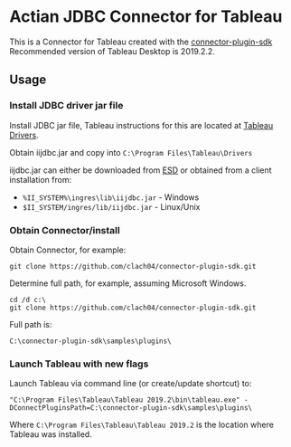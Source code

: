 Actian JDBC Connector for Tableau
=================================

This is a Connector for Tableau created with the [connector-plugin-sdk](https://github.com/tableau/connector-plugin-sdk)
Recommended version of Tableau Desktop is 2019.2.2.

Usage
-----

### Install JDBC driver jar file

Install JDBC jar file, Tableau instructions for this are located at [Tableau Drivers](https://onlinehelp.tableau.com/current/pro/desktop/en-us/examples_otherdatabases_jdbc.htm).

Obtain iijdbc.jar and copy into `C:\Program Files\Tableau\Drivers`

iijdbc.jar can either be downloaded from [ESD](https://esd.actian.com/product/Avalanche/JDBC/java/Actian_Avalanche_JDBC_Drivers)
or obtained from a client installation from:

  * `%II_SYSTEM%\ingres\lib\iijdbc.jar` - Windows
  * `$II_SYSTEM/ingres/lib/iijdbc.jar` - Linux/Unix


### Obtain Connector/install

Obtain Connector, for example:

    git clone https://github.com/clach04/connector-plugin-sdk.git

Determine full path, for example, assuming Microsoft Windows.

    cd /d c:\
    git clone https://github.com/clach04/connector-plugin-sdk.git

Full path is:

    C:\connector-plugin-sdk\samples\plugins\

### Launch Tableau with new flags

Launch Tableau via command line (or create/update shortcut) to:

    "C:\Program Files\Tableau\Tableau 2019.2\bin\tableau.exe" -DConnectPluginsPath=C:\connector-plugin-sdk\samples\plugins\

Where `C:\Program Files\Tableau\Tableau 2019.2` is the location where Tableau was installed.


